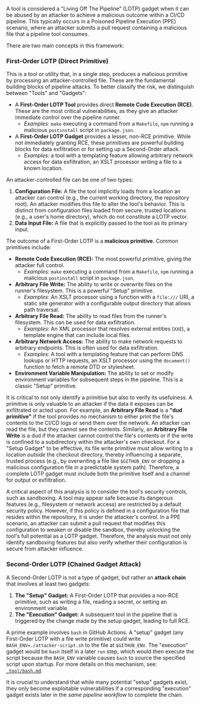 A tool is considered a "Living Off The Pipeline" (LOTP) gadget when it can be abused by an attacker to achieve a malicious outcome within a CI/CD pipeline. This typically occurs in a Poisoned Pipeline Execution (PPE) scenario, where an attacker submits a pull request containing a malicious file that a pipeline tool consumes.

There are two main concepts in this framework:

### First-Order LOTP (Direct Primitive)

This is a tool or utility that, in a single step, produces a malicious primitive by processing an attacker-controlled file. These are the fundamental building blocks of pipeline attacks. To better classify the risk, we distinguish between "Tools" and "Gadgets":

*   A **First-Order LOTP Tool** provides direct **Remote Code Execution (RCE)**. These are the most critical vulnerabilities, as they give an attacker immediate control over the pipeline runner.
    *   *Examples:* `make` executing a command from a `Makefile`, `npm` running a malicious `postinstall` script in `package.json`.
*   A **First-Order LOTP Gadget** provides a lesser, non-RCE primitive. While not immediately granting RCE, these primitives are powerful building blocks for data exfiltration or for setting up a Second-Order attack.
    *   *Examples:* a tool with a templating feature allowing arbitrary network access for data exfiltration, an XSLT processor writing a file to a known location.

An attacker-controlled file can be one of two types:

1.  **Configuration File:** A file the tool implicitly loads from a location an attacker can control (e.g., the current working directory, the repository root). An attacker modifies this file to alter the tool's behavior. This is distinct from configuration files loaded from secure, trusted locations (e.g., a user's home directory), which do not constitute a LOTP vector.
2.  **Data Input File:** A file that is explicitly passed to the tool as its primary input.

The outcome of a First-Order LOTP is a **malicious primitive**. Common primitives include:
*   **Remote Code Execution (RCE):** The most powerful primitive, giving the attacker full control.
    *   *Examples:* `make` executing a command from a `Makefile`, `npm` running a malicious `postinstall` script in `package.json`.
*   **Arbitrary File Write:** The ability to write or overwrite files on the runner's filesystem. This is a powerful "Setup" primitive.
    *   *Examples:* An XSLT processor using a function with a `file:///` URI, a static site generator with a configurable output directory that allows path traversal.
*   **Arbitrary File Read:** The ability to read files from the runner's filesystem. This can be used for data exfiltration.
    *   *Examples:* An XML processor that resolves external entities (`XXE`), a template engine that can include local files.
*   **Arbitrary Network Access:** The ability to make network requests to arbitrary endpoints. This is often used for data exfiltration.
    *   *Examples:* A tool with a templating feature that can perform DNS lookups or HTTP requests, an XSLT processor using the `document()` function to fetch a remote DTD or stylesheet.
*   **Environment Variable Manipulation:** The ability to set or modify environment variables for subsequent steps in the pipeline. This is a classic "Setup" primitive.

It is critical to not only identify a primitive but also to verify its usefulness. A primitive is only valuable to an attacker if the data it exposes can be exfiltrated or acted upon. For example, an **Arbitrary File Read** is a **"dud primitive"** if the tool provides no mechanism to either print the file's contents to the CI/CD logs or send them over the network. An attacker can read the file, but they cannot see the contents. Similarly, an **Arbitrary File Write** is a dud if the attacker cannot control the file's contents or if the write is confined to a subdirectory within the attacker's own checkout. For a "Setup Gadget" to be effective, its file write primitive must allow writing to a location *outside* the checkout directory, thereby influencing a separate, trusted process (e.g., by overwriting a file like `$GITHUB_ENV` or dropping a malicious configuration file in a predictable system path). Therefore, a complete LOTP gadget must include both the primitive itself and a channel for output or exfiltration.

A critical aspect of this analysis is to consider the tool's security controls, such as sandboxing. A tool may appear safe because its dangerous features (e.g., filesystem or network access) are restricted by a default security policy. However, if this policy is defined in a configuration file that resides within the repository, it is under the attacker's control. In a PPE scenario, an attacker can submit a pull request that modifies this configuration to weaken or disable the sandbox, thereby unlocking the tool's full potential as a LOTP gadget. Therefore, the analysis must not only identify sandboxing features but also verify whether their configuration is secure from attacker influence.

### Second-Order LOTP (Chained Gadget Attack)

A Second-Order LOTP is not a type of gadget, but rather an **attack chain** that involves at least two gadgets:

1.  **The "Setup" Gadget:** A First-Order LOTP that provides a non-RCE primitive, such as writing a file, reading a secret, or setting an environment variable.
2.  **The "Execution" Gadget:** A subsequent tool in the pipeline that is triggered by the change made by the setup gadget, leading to full RCE.

A prime example involves `bash` in GitHub Actions. A "setup" gadget (any First-Order LOTP with a file write primitive) could write `BASH_ENV=./attacker-script.sh` to the file at `$GITHUB_ENV`. The "execution" gadget would be `bash` itself in a later `run` step, which would then execute the script because the `BASH_ENV` variable causes `bash` to source the specified script upon startup. For more details on this mechanism, see: [`_tool/bash.md`](_tool/bash.md).

It is crucial to understand that while many potential "setup" gadgets exist, they only become exploitable vulnerabilities if a corresponding "execution" gadget exists later in the *same pipeline workflow* to complete the chain.

